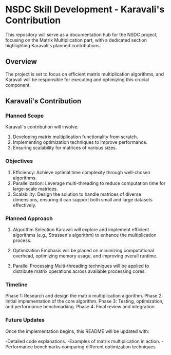 # NSDC Skill Development - Karavali's Contribution
This repository will serve as a documentation hub for the NSDC project, focusing on the Matrix Multiplication part, with a dedicated section highlighting Karavali's planned contributions.

## Overview
The project is set to focus on efficient matrix multiplication algorithms, and Karavali will be responsible for executing and optimizing this crucial component.

## Karavali's Contribution

### Planned Scope
Karavali's contribution will involve:

1. Developing matrix multiplication functionality from scratch.
2. Implementing optimization techniques to improve performance.
3. Ensuring scalability for matrices of various sizes.

### Objectives

1. Efficiency: Achieve optimal time complexity through well-chosen algorithms.
2. Parallelization: Leverage multi-threading to reduce computation time for large-scale matrices.
3. Scalability: Design the solution to handle matrices of diverse dimensions, ensuring it can support both small and large datasets effectively.

### Planned Approach
1. Algorithm Selection
    Karavali will explore and implement efficient algorithms (e.g., Strassen's algorithm) to enhance the multiplication process.

2. Optimization
    Emphasis will be placed on minimizing computational overhead, optimizing memory usage, and improving overall runtime.

3. Parallel Processing
    Multi-threading techniques will be applied to distribute matrix operations across available processing cores.

### Timeline
Phase 1: Research and design the matrix multiplication algorithm.
Phase 2: Initial implementation of the core algorithm.
Phase 3: Testing, optimization, and performance benchmarking.
Phase 4: Final review and integration.

### Future Updates
Once the implementation begins, this README will be updated with:

-Detailed code explanations.
-Examples of matrix multiplication in action.
-Performance benchmarks comparing different optimization techniques
